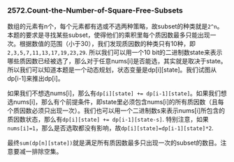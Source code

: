 ### 2572.Count-the-Number-of-Square-Free-Subsets

数组的元素有n个，每个元素都有选或不选两种策略，故subset的种类就是`2^n`。本题的要求是寻找某些subset，使得他们的乘积里每个质因数最多只能出现一次。根据数值的范围（小于30），我们发现质因数的种类只有10种，即`2,3,5,7,11,13,17,19,23,29`. 所以我们可以用一个10 bit的二进制数state来表示哪些质因数已经被选了，那么对于任意nums[i]是否能选，其实就是取决于state。所以我们可以知道本题是一个动态规划，状态变量是dp[i][state]。我们试图从dp[i-1]来推出dp[i]。

如果我们不想选nums[i]，那么有`dp[i][state] += dp[i-1][state]`。如果我们想选nums[i]，那么有个前提条件，即state里必须包含nums[i]的所有质因数（且每个质因数必须只出现一次）。我们也可以用一个二进制数s来表示nums[i]所包含的质因数状态，那么有`dp[i][state] += dp[i-1][state-s]`. 特别注意，如果`nums[i]=1`，那么是否选取都没有影响，故`dp[i][state]=dp[i-1][state]*2`.

最终`sum(dp[n][state])`就是满足所有质因数最多只出现一次的subset的数目。注意要减一排除空集。
